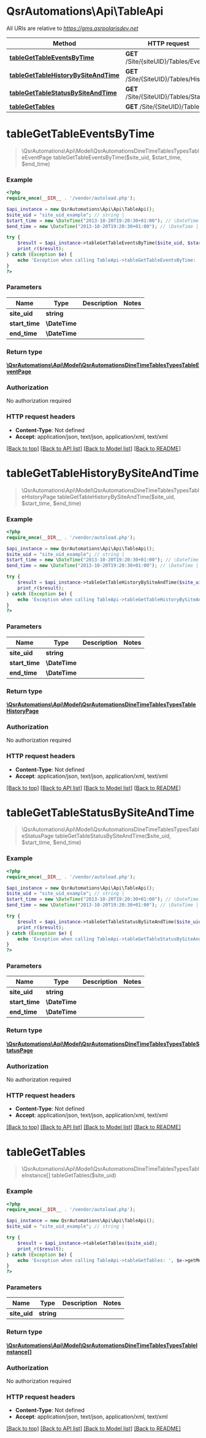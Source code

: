 # QsrAutomations\Api\TableApi

All URIs are relative to *https://gms.qsrpolarisdev.net*

Method | HTTP request | Description
------------- | ------------- | -------------
[**tableGetTableEventsByTime**](TableApi.md#tableGetTableEventsByTime) | **GET** /Site/{siteUID}/Tables/Events | 
[**tableGetTableHistoryBySiteAndTime**](TableApi.md#tableGetTableHistoryBySiteAndTime) | **GET** /Site/{SiteUID}/Tables/History | 
[**tableGetTableStatusBySiteAndTime**](TableApi.md#tableGetTableStatusBySiteAndTime) | **GET** /Site/{SiteUID}/Tables/Status | 
[**tableGetTables**](TableApi.md#tableGetTables) | **GET** /Site/{SiteUID}/Tables | 


# **tableGetTableEventsByTime**
> \QsrAutomations\Api\Model\QsrAutomationsDineTimeTablesTypesTableEventPage tableGetTableEventsByTime($site_uid, $start_time, $end_time)



### Example
```php
<?php
require_once(__DIR__ . '/vendor/autoload.php');

$api_instance = new QsrAutomations\Api\Api\TableApi();
$site_uid = "site_uid_example"; // string | 
$start_time = new \DateTime("2013-10-20T19:20:30+01:00"); // \DateTime | 
$end_time = new \DateTime("2013-10-20T19:20:30+01:00"); // \DateTime | 

try {
    $result = $api_instance->tableGetTableEventsByTime($site_uid, $start_time, $end_time);
    print_r($result);
} catch (Exception $e) {
    echo 'Exception when calling TableApi->tableGetTableEventsByTime: ', $e->getMessage(), PHP_EOL;
}
?>
```

### Parameters

Name | Type | Description  | Notes
------------- | ------------- | ------------- | -------------
 **site_uid** | **string**|  |
 **start_time** | **\DateTime**|  |
 **end_time** | **\DateTime**|  |

### Return type

[**\QsrAutomations\Api\Model\QsrAutomationsDineTimeTablesTypesTableEventPage**](../Model/QsrAutomationsDineTimeTablesTypesTableEventPage.md)

### Authorization

No authorization required

### HTTP request headers

 - **Content-Type**: Not defined
 - **Accept**: application/json, text/json, application/xml, text/xml

[[Back to top]](#) [[Back to API list]](../../README.md#documentation-for-api-endpoints) [[Back to Model list]](../../README.md#documentation-for-models) [[Back to README]](../../README.md)

# **tableGetTableHistoryBySiteAndTime**
> \QsrAutomations\Api\Model\QsrAutomationsDineTimeTablesTypesTableHistoryPage tableGetTableHistoryBySiteAndTime($site_uid, $start_time, $end_time)



### Example
```php
<?php
require_once(__DIR__ . '/vendor/autoload.php');

$api_instance = new QsrAutomations\Api\Api\TableApi();
$site_uid = "site_uid_example"; // string | 
$start_time = new \DateTime("2013-10-20T19:20:30+01:00"); // \DateTime | 
$end_time = new \DateTime("2013-10-20T19:20:30+01:00"); // \DateTime | 

try {
    $result = $api_instance->tableGetTableHistoryBySiteAndTime($site_uid, $start_time, $end_time);
    print_r($result);
} catch (Exception $e) {
    echo 'Exception when calling TableApi->tableGetTableHistoryBySiteAndTime: ', $e->getMessage(), PHP_EOL;
}
?>
```

### Parameters

Name | Type | Description  | Notes
------------- | ------------- | ------------- | -------------
 **site_uid** | **string**|  |
 **start_time** | **\DateTime**|  |
 **end_time** | **\DateTime**|  |

### Return type

[**\QsrAutomations\Api\Model\QsrAutomationsDineTimeTablesTypesTableHistoryPage**](../Model/QsrAutomationsDineTimeTablesTypesTableHistoryPage.md)

### Authorization

No authorization required

### HTTP request headers

 - **Content-Type**: Not defined
 - **Accept**: application/json, text/json, application/xml, text/xml

[[Back to top]](#) [[Back to API list]](../../README.md#documentation-for-api-endpoints) [[Back to Model list]](../../README.md#documentation-for-models) [[Back to README]](../../README.md)

# **tableGetTableStatusBySiteAndTime**
> \QsrAutomations\Api\Model\QsrAutomationsDineTimeTablesTypesTableStatusPage tableGetTableStatusBySiteAndTime($site_uid, $start_time, $end_time)



### Example
```php
<?php
require_once(__DIR__ . '/vendor/autoload.php');

$api_instance = new QsrAutomations\Api\Api\TableApi();
$site_uid = "site_uid_example"; // string | 
$start_time = new \DateTime("2013-10-20T19:20:30+01:00"); // \DateTime | 
$end_time = new \DateTime("2013-10-20T19:20:30+01:00"); // \DateTime | 

try {
    $result = $api_instance->tableGetTableStatusBySiteAndTime($site_uid, $start_time, $end_time);
    print_r($result);
} catch (Exception $e) {
    echo 'Exception when calling TableApi->tableGetTableStatusBySiteAndTime: ', $e->getMessage(), PHP_EOL;
}
?>
```

### Parameters

Name | Type | Description  | Notes
------------- | ------------- | ------------- | -------------
 **site_uid** | **string**|  |
 **start_time** | **\DateTime**|  |
 **end_time** | **\DateTime**|  |

### Return type

[**\QsrAutomations\Api\Model\QsrAutomationsDineTimeTablesTypesTableStatusPage**](../Model/QsrAutomationsDineTimeTablesTypesTableStatusPage.md)

### Authorization

No authorization required

### HTTP request headers

 - **Content-Type**: Not defined
 - **Accept**: application/json, text/json, application/xml, text/xml

[[Back to top]](#) [[Back to API list]](../../README.md#documentation-for-api-endpoints) [[Back to Model list]](../../README.md#documentation-for-models) [[Back to README]](../../README.md)

# **tableGetTables**
> \QsrAutomations\Api\Model\QsrAutomationsDineTimeTablesTypesTableInstance[] tableGetTables($site_uid)



### Example
```php
<?php
require_once(__DIR__ . '/vendor/autoload.php');

$api_instance = new QsrAutomations\Api\Api\TableApi();
$site_uid = "site_uid_example"; // string | 

try {
    $result = $api_instance->tableGetTables($site_uid);
    print_r($result);
} catch (Exception $e) {
    echo 'Exception when calling TableApi->tableGetTables: ', $e->getMessage(), PHP_EOL;
}
?>
```

### Parameters

Name | Type | Description  | Notes
------------- | ------------- | ------------- | -------------
 **site_uid** | **string**|  |

### Return type

[**\QsrAutomations\Api\Model\QsrAutomationsDineTimeTablesTypesTableInstance[]**](../Model/QsrAutomationsDineTimeTablesTypesTableInstance.md)

### Authorization

No authorization required

### HTTP request headers

 - **Content-Type**: Not defined
 - **Accept**: application/json, text/json, application/xml, text/xml

[[Back to top]](#) [[Back to API list]](../../README.md#documentation-for-api-endpoints) [[Back to Model list]](../../README.md#documentation-for-models) [[Back to README]](../../README.md)

